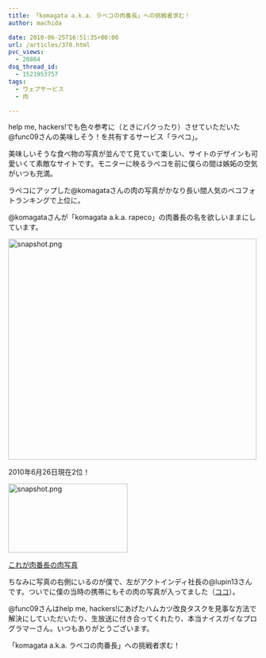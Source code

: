 ```yaml
---
title: 「komagata a.k.a. ラペコの肉番長」への挑戦者求む！
author: machida

date: 2010-06-25T16:51:35+00:00
url: /articles/370.html
pvc_views:
  - 20864
dsq_thread_id:
  - 1521953757
tags:
  - ウェブサービス
  - 肉

---
```

help me, hackers!でも色々参考に（ときにパクったり）させていただいた@func09さんの美味しそう！を共有するサービス「ラペコ」。

美味しいそうな食べ物の写真が並んでて見ていて楽しい、サイトのデザインも可愛いくて素敵なサイトです。モニターに映るラペコを前に僕らの間は嫉妬の空気がいつも充満。

ラペコにアップした@komagataさんの肉の写真がかなり長い間人気のペコフォトランキングで上位に。

@komagataさんが「komagata a.k.a. rapeco」の肉番長の名を欲しいままにしています。

[<img src="http://farm2.static.flickr.com/1258/4732823565_c21aed5021.jpg" width="500" height="445" alt="snapshot.png" />][1]


  2010年6月26日現在2位！



  <a href="http://rapeco.jp/pecos/5b2mf4rt"><img src="http://farm2.static.flickr.com/1017/4732915869_200bda3c33_m.jpg" width="240" height="139" alt="snapshot.png" /></a>



  <a href="http://rapeco.jp/pecos/5b2mf4rt">これが肉番長の肉写真</a>


ちなみに写真の右側にいるのが僕で、左がアクトインディ社長の@lupin13さんです。ついでに僕の当時の携帯にもその肉の写真が入ってました（[ココ][2]）。

@func09さんはhelp me, hackers!にあげたハムカツ改良タスクを見事な方法で解決にしていただいたり、生放送に付き合ってくれたり、本当ナイスガイなプログラマーさん。いつもありがとうございます。

「komagata a.k.a. ラペコの肉番長」への挑戦者求む！

 [1]: http://www.flickr.com/photos/fjord_llc/4732823565/ "snapshot.png by 町田 哲平（teppei machida）, on Flickr"
 [2]: http://rapeco.jp/pecos/wnbafhxs

